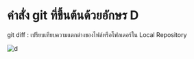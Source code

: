 # คำสั่ง git ที่ขึ้นต้นด้วยอักษร D
git diff : เปรียบเทียบความแตกต่างของไฟล์หรือโฟลเดอร์ใน Local Repository

![d](https://github.com/Siriratda/Git-A-Z-Mission_65030240/assets/144195995/7c086b6f-618c-4cc1-a201-4cf728717741)
